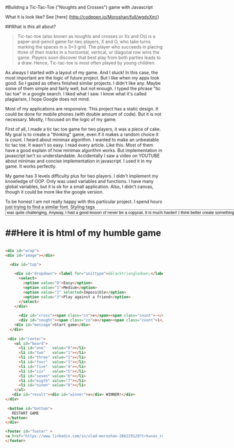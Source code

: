 #Building a Tic-Tac-Toe ("Noughts and Crosses") game with Javascript

What it is look like? See [here] (http://codepen.io/Moroshan/full/wgdxXm/)

##What is this all about?

> Tic-tac-toe (also known as noughts and crosses or Xs and Os) is a paper-and-pencil game for two players, X and O, who take turns marking the spaces in a 3×3 grid. The player who succeeds in placing three of their marks in a horizontal, vertical, or diagonal row wins the game. Players soon discover that best play from both parties leads to a draw. Hence, Tic-tac-toe is most often played by young children.

As always I started with a layout of my game. And I stuck! In this case, the most important are the logic of future project. But I like when my apps look good. So I gazed as others finished similar projects. I didn't like any. Maybe some of them simple and fairly well, but not enough. I typed the phrase "tic tac toe" in a google search. I liked what I saw. I know what it's called plagiarism, I hope Google does not mind.

Most of my applications are responsive. This project has a static design. It could be done for mobile phones (with double amount of code). But it is not necessary. Mostly, I focused on the logic of my game.

First of all, I made a tic tac toe game for two players, it was a piece of cake. My goal is to create a "thinking" game, even if it makes a random choice it is count. I heard about minimax algorithm. I wanted to make an unbeatable tic tac toe. It wasn't so easy. I read every article. Like this. Most of them have a good explain of how minimax algorithm works. But implementation in javascript isn't so understandable. Accidentally I saw a video on YOUTUBE about minimax and concise implementation in javascript. I used it in my game. It works perfectly.

My game has 3 levels difficulty plus for two players. I didn't implement my knowledge of OOP. Only was used variables and functions. I have many global variables, but it is ok for a small application. Also, I didn't canvas, though it could be more like the google version. 

To be honest I am not really happy with this particular project. I spend hours just trying to find a similar font. Styling tags <select> <option > was quite challenging. Anyway, I had a good lesson of never be a copycat. It is much harder! I think better create something on your own, and implement good features of others.

##Here it is html of my humble game
==

```html

<div id="wrap">   
<div id="image"></div>

  <div id="top"> 
   
    <div id="dropdown"> <label for="unittype">&blacktriangledown;</label>
      <select>
        <option value="0">Easy</option>
        <option value="1">Medium</option>
        <option value="2" selected>Impossible</option>
        <option value="3">Play against a friend</option>
      </select>
    </div>
    
      <div id="cross"><span class="cn">x</span><span class="count">-</span></div>
      <div id="nought"><span class="cn">o</span><span class="count">1</span></div>    
    <div id="message">Start game</div>
  </div>
  
 <div id="center">
    <ul id="board">
      <li id="one"   value="0"></li>
      <li id="two"   value="1"></li>
      <li id="three" value="2"></li>
      <li id="four"  value="3"></li>
      <li id="five"  value="4"></li>
      <li id="six"   value="5"></li>
      <li id="seven" value="6"></li>
      <li id="eigth" value="7"></li>
      <li id="ninen" value="8"></li>
    </ul>
   <div id="result"><div id="winner">x</div> WINNER!</div>
</div>
  
 <button id="bottom">
   RESTART GAME
 </button>
</div>  

<footer id="footer" > 
<a href="https://www.linkedin.com/in/vlad-moroshan-266229129?trk=nav_responsive_tab_profile" target="_blank"><em>Feedback</em></a>
</footer>

```

